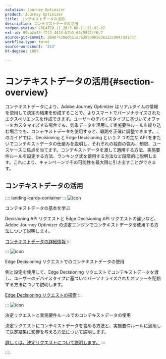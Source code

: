 ```yaml
---
solution: Journey Optimizer
product: Journey Optimizer
title: コンテキストデータの活用
description: コンテキストデータの活用
redpen-status: CREATED_||_2025-08-11_21-02-37
exl-id: 09ba2a43-f7f3-4414-b7b3-64c9932ff6c7
source-git-commit: 2b907a3be8b11ac6308d0b563e122c88478d1d37
workflow-type: tm+mt
source-wordcount: '213'
ht-degree: 100%

---
```


# コンテキストデータの活用{#section-overview}

コンテキストデータにより、Adobe Journey Optimizer はリアルタイムの情報を使用して決定の結果を形成することで、よりスマートでパーソナライズされたエクスペリエンスを作成できます。ユーザーのデバイスタイプに基づいてオファーをカスタマイズする場合でも、気象データを活用して実施要件ルールを絞り込む場合でも、コンテキストデータを使用すると、戦略を正確に調整できます。このガイドでは、Decisioning と Edge Decisioning という 2 つの主な API をまたいでコンテキストデータの仕組みを説明し、それぞれの独自の強み、制限、ユースケースに焦点を当てます。コンテキストデータを渡して適用する方法、実施要件ルールを設定する方法、ランキング式を使用する方法など段階的に説明します。これにより、キャンペーンでその可能性を最大限に引き出すことができます。

## コンテキストデータの活用

:::: landing-cards-container
:::
![icon](https://cdn.experienceleague.adobe.com/icons/circle-play.svg)

コンテキストデータの基本を学ぶ

Decisioning API リクエストと Edge Decisioning API リクエストの違いなど、Adobe Journey Optimizer の決定エンジンでコンテキストデータを使用する方法について説明します。

[コンテキストデータの詳細情報](../using/offers/context-data.md)
:::

:::
![icon](https://cdn.experienceleague.adobe.com/icons/code-branch.svg)

Edge Decisioning リクエストでのコンテキストデータの使用

例と設定を使用して、Edge Decisioning リクエストでコンテキストデータを渡し、ユーザーのデバイスタイプに基づいてパーソナライズされたオファーを配信する方法について説明します。

[Edge Decisioning リクエストの探索](../using/offers/context-data-edge.md)
:::

:::
![icon](https://cdn.experienceleague.adobe.com/icons/list-check.svg)

決定リクエストと実施要件ルールでのコンテキストデータの使用

決定リクエストにコンテキストデータを含める方法と、実施要件ルールに適用して決定結果に影響を与える方法について説明します。

[詳しくは、決定リクエストについて説明します。](../using/offers/context-data-decisioning.md)
:::

::::
